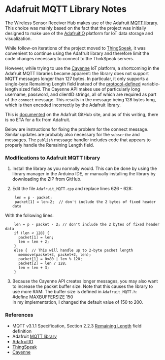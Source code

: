 Adafruit MQTT Library Notes
===========================

The Wireless Sensor Receiver Hub makes use of the Adafruit [MQTT library][2]. This choice was mainly based on the fact that the project was initially designed to make use of the [AdafruitIO][3] platform for IoT data storage and visualization.

While follow-on iterations of the project moved to [ThingSpeak][4], it was convenient to continue using the Adafruit library and therefore limit the code changes necessary to connect to the ThnkSpeak servers.

However, while trying to use the [Cayenne][5] IoT platform, a shortcoming in the Adafruit MQTT libraries became apparent: the library does not support MQTT messages longer than 127 bytes. In particular, it only supports a single-byte Remaining Length field instead of the [protocol-defined][1] variable-length sized field. The Cayenne API makes use of particularly long username, password, and clientID strings, all of which are required as part of the `connect` message. This results in the message being 128 bytes long, which is then encoded incorrectly by the Adafruit library.

This is [documented][6] on the Adafruit GitHub site, and as of this writing, there is no ETA for a fix from Adafruit.

Below are instructions for fixing the problem for the connect message. Similar updates are probably also necessary for the `subscribe` and messages. The `publish` message handler includes code that appears to properly handle the Remaining Length field.

### Modifications to Adafruit MQTT library  ###

1. Install the library as you normally would. This can be done by using the library manager in the Arduino IDE, or manually installing the library by downloading the ZIP from GitHub.
2. Edit the file `Adafruit_MQTT.cpp` and replace lines 626 - 628:  

        len = p - packet;  
        packet[1] = len-2;  // don't include the 2 bytes of fixed header data

  With the following lines:

        len = p - packet - 2; // don't include the 2 bytes of fixed header data
        if (len < 128) {
          packet[1] = len;
          len = len + 2;
        }
        else {  // This will handle up to 2-byte packet length
          memmove(packet+3, packet+2, len);
          packet[1] = 0x80 | len % 128;
          packet[2] = len / 128;
          len = len + 3;
        }
3. Because the Cayenne API creates longer messages, you may also want to increase the packet buffer size. Note that this causes the library to use more RAM. The buffer size is defined in `Adafruit_MQTT.h`:   
        #define MAXBUFFERSIZE 150  
In my implementation, I changed the default value of 150 to 200.

### References ###
- MQTT v3.1.1 Specification, Section 2.2.3 [Remaining Length][1] field definition
- Adafruit [MQTT library][2]  
- [AdafruitIO][3]
- [ThingSpeak][4]
- [Cayenne][5]

[1]: http://docs.oasis-open.org/mqtt/mqtt/v3.1.1/os/mqtt-v3.1.1-os.html#_Toc398718023
[2]: https://github.com/adafruit/Adafruit_MQTT_Library
[3]: https//io.adafruit.com
[4]: https://thingspeak.com/
[5]: https://cayenne.mydevices.com
[6]: https://github.com/adafruit/Adafruit_MQTT_Library/issues/79
